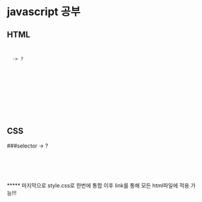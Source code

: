 # javascript 공부


## HTML
<pre>
<code>

<!dochtml>  -> ?
<html>
  <head>
    <meta charset="uft-8">
  </head>
  <body>
  
  </body>
</html>

</code>
</pre>

## CSS

###selector -> ?
<pre>
<code>
<style>
  a {
    border
    margin
    padding
    contents
    font-size
    color
  }
  #grid{
    display: block or inline;
    grid-templates-column?: -> ?
  }
  .asd{
  
  이게 id? 였나?
  }
  
</style>
</code>
</pre>
*****
마지막으로 style.css로 한번에 통합   
이후 link를 통해 모든 html파일에 적용 가능!!!
